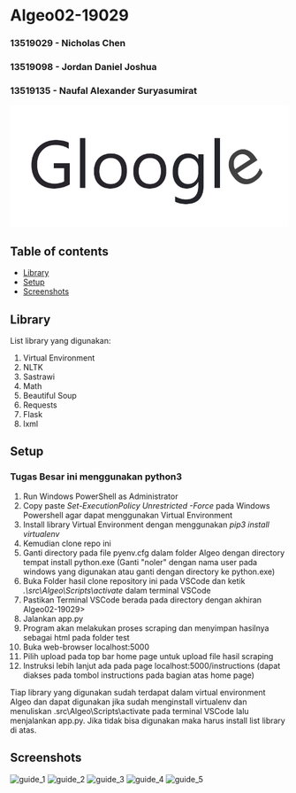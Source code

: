 # Algeo02-19029
### 13519029 - Nicholas Chen
### 13519098 - Jordan Daniel Joshua
### 13519135 - Naufal Alexander Suryasumirat

![logo](https://github.com/naufalsuryasumirat/Algeo02-19029/blob/master/images/logo.jpg?raw=true)

## Table of contents
* [Library](#library)
* [Setup](#setup)
* [Screenshots](#screenshots)

## Library
List library yang digunakan:
1. Virtual Environment
2. NLTK
3. Sastrawi
4. Math
5. Beautiful Soup
6. Requests
7. Flask
8. lxml

## Setup
### Tugas Besar ini menggunakan python3
1. Run Windows PowerShell as Administrator
2. Copy paste *Set-ExecutionPolicy Unrestricted -Force* pada Windows Powershell agar dapat menggunakan Virtual Environment
3. Install library Virtual Environment dengan menggunakan *pip3 install virtualenv*
4. Kemudian clone repo ini
5. Ganti directory pada file pyenv.cfg dalam folder Algeo dengan directory tempat install python.exe (Ganti "noler" dengan nama user pada windows yang digunakan atau ganti dengan directory ke python.exe)
6. Buka Folder hasil clone repository ini pada VSCode dan ketik *.\src\Algeo\Scripts\activate* dalam terminal VSCode
7. Pastikan Terminal VSCode berada pada directory dengan akhiran Algeo02-19029>
8. Jalankan app.py
9. Program akan melakukan proses scraping dan menyimpan hasilnya sebagai html pada folder test
10. Buka web-browser localhost:5000
11. Pilih upload pada top bar home page untuk upload file hasil scraping
12. Instruksi lebih lanjut ada pada page localhost:5000/instructions (dapat diakses pada tombol instructions pada bagian atas home page)

Tiap library yang digunakan sudah terdapat dalam virtual environment Algeo dan dapat digunakan jika sudah menginstall virtualenv dan menuliskan .src\Algeo\Scripts\activate pada terminal VSCode lalu menjalankan app.py. Jika tidak bisa digunakan maka harus install list library di atas.

## Screenshots
![guide_1](https://github.com/naufalsuryasumirat/Algeo02-19029/blob/master/images/guide_1?raw=true)
![guide_2](https://github.com/naufalsuryasumirat/Algeo02-19029/blob/master/images/guide_2?raw=true)
![guide_3](https://github.com/naufalsuryasumirat/Algeo02-19029/blob/master/images/guide_3?raw=true)
![guide_4](https://github.com/naufalsuryasumirat/Algeo02-19029/blob/master/images/guide_4?raw=true)
![guide_5](https://github.com/naufalsuryasumirat/Algeo02-19029/blob/master/images/guide_5?raw=true)
